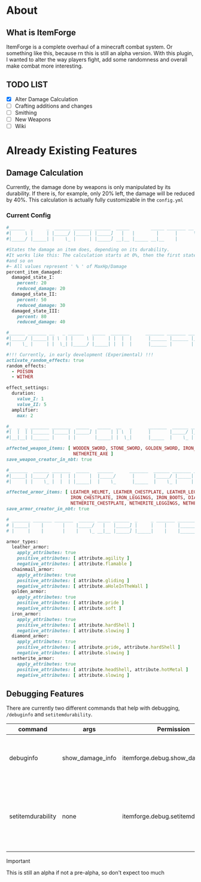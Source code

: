 # About

## What is ItemForge
ItemForge is a complete overhaul of a minecraft combat system.
Or something like this, because rn this
is still an alpha version.
With this plugin, I wanted to alter the way players fight, add some randomness
and overall make combat more interesting.

## TODO LIST
- [x] Alter Damage Calculation
- [ ] Crafting additions and changes
- [ ] Smithing
- [ ] New Weapons
- [ ] Wiki

# Already Existing Features

## Damage Calculation
Currently, the damage done by weapons is only manipulated by its durability.
If there is, for example, only 20% left, the damage will be reduced by 40%.
This calculation is actually
fully customizable in the `config.yml`

### Current Config
```ruby
#______  _     _  ______ _______ ______  _____        _____ _______ __   __
#|     \ |     | |_____/ |_____| |_____]   |   |        |      |      \_/
#|_____/ |_____| |    \_ |     | |_____] __|__ |_____ __|__    |       |

#States the damage an item does, depending on its durability.
#It works like this: The calculation starts at 0%, then the first state ends, for example, at 20%,
#and so on
#~ All values represent ' % ' of MaxHp/Damage
percent_item_damaged:
  damaged_state_I:
    percent: 20
    reduced_damage: 20
  damaged_state_II:
    percent: 50
    reduced_damage: 30
  damaged_state_III:
    percent: 80
    reduced_damage: 40

#______ _______ __   _ ______   _____  _______      _______ _______ _______ _______ _______ _______ _______
#|_____/ |_____| | \  | |     \ |     | |  |  |      |______ |______ |______ |______ |          |    |______
#|    \_ |     | |  \_| |_____/ |_____| |  |  |      |______ |       |       |______ |_____     |    ______|

#!!! Currently, in early development (Experimental) !!!
activate_random_effects: true
random_effects:
  - POISON
  - WITHER

effect_settings:
  duration:
    value_I: 1
    value_II: 5
  amplifier:
    max: 2

#_  _  _ _______ _______  _____   _____  __   _      _______  ______ _______ _______ _______ _____ __   _  ______
#|  |  | |______ |_____| |_____] |     | | \  |      |       |_____/ |_____| |______    |      |   | \  | |  ____
#|__|__| |______ |     | |       |_____| |  \_|      |_____  |    \_ |     | |          |    __|__ |  \_| |_____|

affected_weapon_items: [ WOODEN_SWORD, STONE_SWORD, GOLDEN_SWORD, IRON_SWORD, DIAMOND_SWORD, NETHERITE_SWORD, WOODEN_AXE, STONE_AXE, GOLDEN_AXE, IRON_AXE, DIAMOND_AXE,
                         NETHERITE_AXE ]
save_weapon_creator_in_nbt: true

#_______  ______ _______  _____   ______      _______  ______ _______ _______ _______ _____ __   _  ______
#|_____| |_____/ |  |  | |     |  |_____/      |       |_____/ |_____| |______    |      |   | \  | |  ____
#|     | |    \_ |  |  | |_____|  |    \_      |_____  |    \_ |     | |          |    __|__ |  \_| |_____|

affected_armor_items: [ LEATHER_HELMET, LEATHER_CHESTPLATE, LEATHER_LEGGINGS, LEATHER_BOOTS, GOLDEN_HELMET, GOLDEN_CHESTPLATE, GOLDEN_LEGGINGS, GOLDEN_BOOTS, IRON_HELMET,
                        IRON_CHESTPLATE, IRON_LEGGINGS, IRON_BOOTS, DIAMOND_HELMET, DIAMOND_CHESTPLATE, DIAMOND_LEGGINGS, DIAMOND_BOOTS, NETHERITE_HELMET,
                        NETHERITE_CHESTPLATE, NETHERITE_LEGGINGS, NETHERITE_BOOTS, CHAINMAIL_HELMET, CHAINMAIL_CHESTPLATE, CHAINMAIL_LEGGINGS, CHAINMAIL_BOOTS ]
save_armor_creator_in_nbt: true

# _______ _______ _______  ______ _____ ______  _     _ _______ _______ _______
# |_____|    |       |    |_____/   |   |_____] |     |    |    |______ |______
# |     |    |       |    |    \_ __|__ |_____] |_____|    |    |______ ______|

armor_types:
  leather_armor:
    apply_attributes: true
    positive_attributes: [ attribute.agility ]
    negative_attributes: [ attribute.flamable ]
  chainmail_armor:
    apply_attributes: true
    positive_attributes: [ attribute.gliding ]
    negative_attributes: [ attribute.aHoleInTheWall ]
  golden_armor:
    apply_attributes: true
    positive_attributes: [ attribute.pride ]
    negative_attributes: [ attribute.soft ]
  iron_armor:
    apply_attributes: true
    positive_attributes: [ attribute.hardShell ]
    negative_attributes: [ attribute.slowing ]
  diamond_armor:
    apply_attributes: true
    positive_attributes: [ attribute.pride, attribute.hardShell ]
    negative_attributes: [ attribute.slowing ]
  netherite_armor:
    apply_attributes: true
    positive_attributes: [ attribute.headShell, attribute.hotMetal ]
    negative_attributes: [ attribute.slowing ]
```

## Debugging Features
There are currently two different commands that help with debugging,
`/debuginfo` and `setitemdurability`.

| command           | args             | Permission                        | Features                                                                                |
|-------------------|------------------|-----------------------------------|-----------------------------------------------------------------------------------------|
| debuginfo         | show_damage_info | itemforge.debug.show_damage_info  | shows you various information like your current damage                                  |
| setitemdurability | none             | itemforge.debug.setitemdurability | pretty self explanatory (if no number is put in shows you the items current durability) |

> [!IMPORTANT]
> This is still an alpha if not a pre-alpha, so don't expect too much